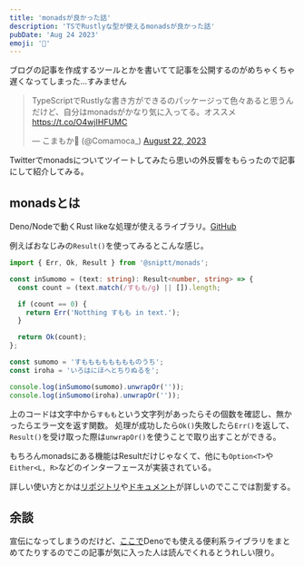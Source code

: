 ```yaml
---
title: 'monadsが良かった話'
description: 'TSでRustlyな型が使えるmonadsが良かった話'
pubDate: 'Aug 24 2023'
emoji: '🦊'
---
```


ブログの記事を作成するツールとかを書いてて記事を公開するのがめちゃくちゃ遅くなってしまった...すみません

<blockquote class="twitter-tweet"><p lang="ja" dir="ltr">TypeScriptでRustlyな書き方ができるのパッケージって色々あると思うんだけど、自分はmonadsがかなり気に入ってる。オススメ<a href="https://t.co/O4wjIHFUMC">https://t.co/O4wjIHFUMC</a></p>&mdash; こまもか🦊 (@Comamoca_) <a href="https://twitter.com/Comamoca_/status/1693810922127864164?ref_src=twsrc%5Etfw">August 22, 2023</a></blockquote> <script async src="https://platform.twitter.com/widgets.js" charset="utf-8"></script>

Twitterでmonadsについてツイートしてみたら思いの外反響をもらったので記事にして紹介してみる。

## monadsとは

Deno/Nodeで動くRust likeな処理が使えるライブラリ。[GitHub](https://github.com/sniptt-official/monads)

例えばおなじみの`Result()`を使ってみるとこんな感じ。

```ts
import { Err, Ok, Result } from '@sniptt/monads';

const inSumomo = (text: string): Result<number, string> => {
  const count = (text.match(/すもも/g) || []).length;

  if (count == 0) {
    return Err('Notthing すもも in text.');
  }

  return Ok(count);
};

const sumomo = 'すもももももももものうち';
const iroha = 'いろはにほへとちりぬるを';

console.log(inSumomo(sumomo).unwrapOr(''));
console.log(inSumomo(iroha).unwrapOr(''));
```

上のコードは文字中から`すもも`という文字列があったらその個数を確認し、無かったらエラー文を返す関数。
処理が成功したら`Ok()`失敗したら`Err()`を返して、`Result()`を受け取った際は`unwrapOr()`を使うことで取り出すことができる。

もちろんmonadsにある機能はResultだけじゃなくて、他にも`Option<T>`や`Either<L, R>`などのインターフェースが実装されている。

詳しい使い方とかは[リポジトリ](https://github.com/sniptt-official/monads)や[ドキュメント](https://github.com/sniptt-official/monads/blob/main/docs/README.md)が詳しいのでここでは割愛する。

## 余談

宣伝になってしまうのだけど、[ここで](https://note.comamoca.dev/Deno/Packages.html)Denoでも使える便利系ライブラリをまとめてたりするのでこの記事が気に入った人は読んでくれるとうれしい限り。
